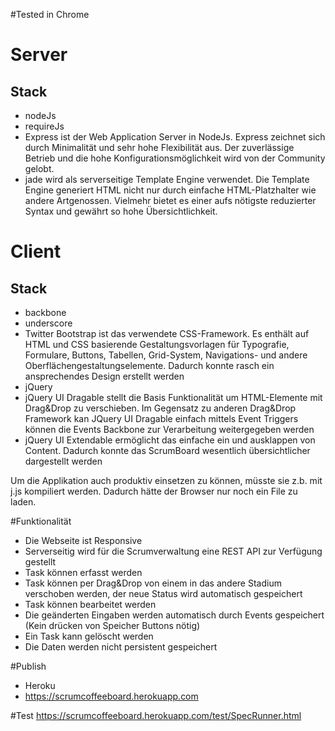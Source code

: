 #Tested in
Chrome

# Server

## Stack

- nodeJs
- requireJs
- Express ist der Web Application Server in NodeJs. Express zeichnet sich durch Minimalität und sehr hohe Flexibilität aus. Der zuverlässige Betrieb und  die hohe Konfigurationsmöglichkeit wird von der Community gelobt.
- jade wird als serverseitige Template Engine verwendet. Die Template Engine generiert HTML nicht nur durch einfache HTML-Platzhalter wie andere Artgenossen. Vielmehr bietet es einer aufs nötigste reduzierter Syntax und gewährt so hohe Übersichtlichkeit.

# Client

## Stack
- backbone
- underscore
- Twitter Bootstrap ist das verwendete CSS-Framework. Es enthält auf HTML und CSS basierende Gestaltungsvorlagen für Typografie, Formulare, Buttons, Tabellen, Grid-System, Navigations- und andere Oberflächengestaltungselemente. Dadurch konnte rasch ein ansprechendes Design erstellt werden
- jQuery
- jQuery UI Dragable stellt die Basis Funktionalität um HTML-Elemente mit Drag&Drop zu verschieben. Im Gegensatz zu anderen Drag&Drop Framework kan JQuery UI Dragable einfach mittels Event Triggers können die Events Backbone zur Verarbeitung weitergegeben werden
- jQuery UI Extendable ermöglicht das einfache ein und ausklappen von Content. Dadurch konnte das ScrumBoard wesentlich übersichtlicher dargestellt werden

Um die Applikation auch produktiv einsetzen zu können, müsste sie z.b. mit j.js kompiliert werden. Dadurch hätte der Browser nur noch ein File zu laden.


#Funktionalität
- Die Webseite ist Responsive
- Serverseitig wird für die Scrumverwaltung eine REST API zur Verfügung gestellt
- Task können erfasst werden
- Task können per Drag&Drop von einem in das andere Stadium verschoben werden, der neue Status wird automatisch gespeichert
- Task können bearbeitet werden
- Die geänderten Eingaben werden automatisch durch Events gespeichert (Kein drücken von Speicher Buttons nötig)
- Ein Task kann gelöscht werden
- Die Daten werden nicht persistent gespeichert

#Publish
- Heroku
- https://scrumcoffeeboard.herokuapp.com

#Test
https://scrumcoffeeboard.herokuapp.com/test/SpecRunner.html

